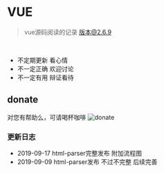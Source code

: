 # VUE

> vue源码阅读的记录  版本@2.6.9


<br>

- 不定期更新  看心情
- 不一定正确  欢迎讨论
- 不一定有用  辩证看待

## donate


对您有帮助么，可请喝杯咖啡
![donate](https://chunmu.github.io/gitbook-vue/assets/pictures/money.jpeg "donate")


### 更新日志

- 2019-09-17 html-parser完整发布 附加流程图 
- 2019-09-09 html-parser发布 不过不完整 后续完善 